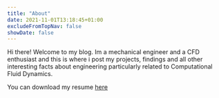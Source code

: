 ```yaml
---
title: "About"
date: 2021-11-01T13:18:45+01:00
excludeFromTopNav: false
showDate: false
---
```


Hi there! Welcome to my blog. Im a mechanical engineer and a CFD enthusiast and this is where i post my projects, findings and all other interesting facts about engineering particularly related to Computational Fluid Dynamics.

You can download my resume [here](Resume_sasank.pdf)